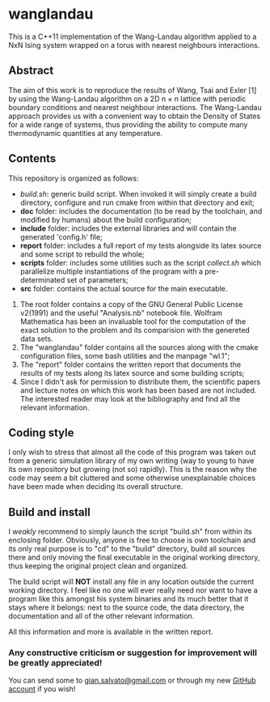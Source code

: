 # wanglandau
This is a C++11 implementation of the Wang-Landau algorithm applied to a NxN Ising system wrapped on a torus with nearest neighbours interactions.

## Abstract
The aim of this work is to reproduce the results of Wang, Tsai and Exler [1] by using the Wang-Landau algorithm on a 2D n × n lattice with periodic boundary conditions and nearest neighbour interactions. The Wang-Landau approach provides us with a convenient way to obtain the Density of States for a wide range of systems, thus providing the ability to compute many thermodynamic quantities at any temperature.

## Contents

This repository is organized as follows:

- _build.sh_: generic build script. When invoked it will simply create a build directory, configure and run cmake from within that directory and exit;
- **doc** folder: includes the documentation (to be read by the toolchain, and modified by humans) about the build configuration;
- **include** folder: includes the external libraries and will contain the generated 'config.h' file;
- **report** folder: includes a full report of my tests alongside its latex source and some script to rebuild the whole;
- **scripts** folder: includes some utilities such as the script _collect.sh_ which parallelize multiple instantiations of the program with a pre-determinated set of parameters;
- **src** folder: contains the actual source for the main executable.

1. The root folder contains a copy of the GNU General Public License v2(1991) and the useful "Analysis.nb" notebook file. Wolfram Mathematica has been an invaluable tool for the computation of the exact solution to the problem and its comparision with the genereted data sets.
2. The "wanglandau" folder contains all the sources along with the cmake configuration files, some bash utilities and the manpage "wl.1";
3. The "report" folder contains the written report that documents the results of my tests along its latex source and some building scripts;
4. Since I didn't ask for permission to distribute them, the scientific papers and lecture notes on which this work has been based are not included. The interested reader may look at the bibliography and find all the relevant information.

## Coding style

I only wish to stress that almost all the code of this program was taken out from a generic simulation library of my own writing (way to young to have its own repository but growing (not so) rapidly). This is the reason why the code may seem a bit cluttered and some otherwise unexplainable choices have been made when deciding its overall structure.

## Build and install

I _weakly_ recommend to simply launch the script "build.sh" from within its enclosing folder. Obviously, anyone is free to choose is own toolchain and its only real purpose is to "cd" to the "build" directory, build all sources there and only moving the final executable in the original working directory, thus keeping the original project clean and organized.

The build script will **NOT** install any file in any location outside the current working directory. I feel like no one will ever really need nor want to have a program like this amongst his system binaries and its much better that it stays where it belongs: next to the source code, the data directory, the documentation and all of the other relevant information.

All this information and more is available in the written report.

### Any constructive criticism or suggestion for improvement will be greatly appreciated!
You can send some to gian.salvato@gmail.com or through my new [GitHub account](https://github.com/gianlucasalvato) if you wish!
